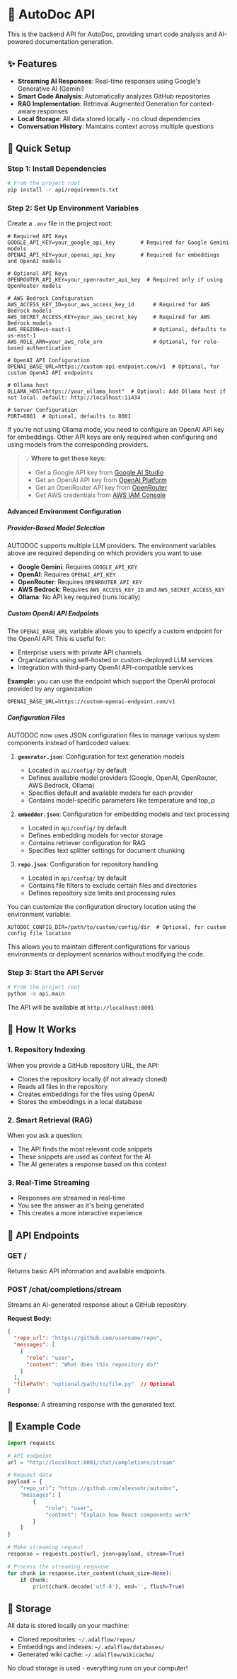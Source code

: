 # 🚀 AutoDoc API

This is the backend API for AutoDoc, providing smart code analysis and AI-powered documentation generation.

## ✨ Features

- **Streaming AI Responses**: Real-time responses using Google's Generative AI (Gemini)
- **Smart Code Analysis**: Automatically analyzes GitHub repositories
- **RAG Implementation**: Retrieval Augmented Generation for context-aware responses
- **Local Storage**: All data stored locally - no cloud dependencies
- **Conversation History**: Maintains context across multiple questions

## 🔧 Quick Setup

### Step 1: Install Dependencies

```bash
# From the project root
pip install -r api/requirements.txt
```

### Step 2: Set Up Environment Variables

Create a `.env` file in the project root:

```
# Required API Keys
GOOGLE_API_KEY=your_google_api_key        # Required for Google Gemini models
OPENAI_API_KEY=your_openai_api_key        # Required for embeddings and OpenAI models

# Optional API Keys
OPENROUTER_API_KEY=your_openrouter_api_key  # Required only if using OpenRouter models

# AWS Bedrock Configuration
AWS_ACCESS_KEY_ID=your_aws_access_key_id      # Required for AWS Bedrock models
AWS_SECRET_ACCESS_KEY=your_aws_secret_key     # Required for AWS Bedrock models
AWS_REGION=us-east-1                          # Optional, defaults to us-east-1
AWS_ROLE_ARN=your_aws_role_arn                # Optional, for role-based authentication

# OpenAI API Configuration
OPENAI_BASE_URL=https://custom-api-endpoint.com/v1  # Optional, for custom OpenAI API endpoints

# Ollama host
OLLAMA_HOST=https://your_ollama_host"  # Optional: Add Ollama host if not local. default: http://localhost:11434

# Server Configuration
PORT=8001  # Optional, defaults to 8001
```

If you're not using Ollama mode, you need to configure an OpenAI API key for embeddings. Other API keys are only required when configuring and using models from the corresponding providers.

> 💡 **Where to get these keys:**
> - Get a Google API key from [Google AI Studio](https://makersuite.google.com/app/apikey)
> - Get an OpenAI API key from [OpenAI Platform](https://platform.openai.com/api-keys)
> - Get an OpenRouter API key from [OpenRouter](https://openrouter.ai/keys)
> - Get AWS credentials from [AWS IAM Console](https://console.aws.amazon.com/iam/)

#### Advanced Environment Configuration

##### Provider-Based Model Selection
AUTODOC supports multiple LLM providers. The environment variables above are required depending on which providers you want to use:

- **Google Gemini**: Requires `GOOGLE_API_KEY`
- **OpenAI**: Requires `OPENAI_API_KEY`
- **OpenRouter**: Requires `OPENROUTER_API_KEY`
- **AWS Bedrock**: Requires `AWS_ACCESS_KEY_ID` and `AWS_SECRET_ACCESS_KEY`
- **Ollama**: No API key required (runs locally)

##### Custom OpenAI API Endpoints
The `OPENAI_BASE_URL` variable allows you to specify a custom endpoint for the OpenAI API. This is useful for:

- Enterprise users with private API channels
- Organizations using self-hosted or custom-deployed LLM services
- Integration with third-party OpenAI API-compatible services

**Example:** you can use the endpoint which support the OpenAI protocol provided by any organization
```
OPENAI_BASE_URL=https://custom-openai-endpoint.com/v1
```

##### Configuration Files
AUTODOC now uses JSON configuration files to manage various system components instead of hardcoded values:

1. **`generator.json`**: Configuration for text generation models
   - Located in `api/config/` by default
   - Defines available model providers (Google, OpenAI, OpenRouter, AWS Bedrock, Ollama)
   - Specifies default and available models for each provider
   - Contains model-specific parameters like temperature and top_p

2. **`embedder.json`**: Configuration for embedding models and text processing
   - Located in `api/config/` by default
   - Defines embedding models for vector storage
   - Contains retriever configuration for RAG
   - Specifies text splitter settings for document chunking

3. **`repo.json`**: Configuration for repository handling
   - Located in `api/config/` by default
   - Contains file filters to exclude certain files and directories
   - Defines repository size limits and processing rules

You can customize the configuration directory location using the environment variable:

```
AUTODOC_CONFIG_DIR=/path/to/custom/config/dir  # Optional, for custom config file location
```

This allows you to maintain different configurations for various environments or deployment scenarios without modifying the code.

### Step 3: Start the API Server

```bash
# From the project root
python -m api.main
```

The API will be available at `http://localhost:8001`

## 🧠 How It Works

### 1. Repository Indexing
When you provide a GitHub repository URL, the API:
- Clones the repository locally (if not already cloned)
- Reads all files in the repository
- Creates embeddings for the files using OpenAI
- Stores the embeddings in a local database

### 2. Smart Retrieval (RAG)
When you ask a question:
- The API finds the most relevant code snippets
- These snippets are used as context for the AI
- The AI generates a response based on this context

### 3. Real-Time Streaming
- Responses are streamed in real-time
- You see the answer as it's being generated
- This creates a more interactive experience

## 📡 API Endpoints

### GET /
Returns basic API information and available endpoints.

### POST /chat/completions/stream
Streams an AI-generated response about a GitHub repository.

**Request Body:**

```json
{
  "repo_url": "https://github.com/username/repo",
  "messages": [
    {
      "role": "user",
      "content": "What does this repository do?"
    }
  ],
  "filePath": "optional/path/to/file.py"  // Optional
}
```

**Response:**
A streaming response with the generated text.

## 📝 Example Code

```python
import requests

# API endpoint
url = "http://localhost:8001/chat/completions/stream"

# Request data
payload = {
    "repo_url": "https://github.com/alexsohr/autodoc",
    "messages": [
        {
            "role": "user",
            "content": "Explain how React components work"
        }
    ]
}

# Make streaming request
response = requests.post(url, json=payload, stream=True)

# Process the streaming response
for chunk in response.iter_content(chunk_size=None):
    if chunk:
        print(chunk.decode('utf-8'), end='', flush=True)
```

## 💾 Storage

All data is stored locally on your machine:
- Cloned repositories: `~/.adalflow/repos/`
- Embeddings and indexes: `~/.adalflow/databases/`
- Generated wiki cache: `~/.adalflow/wikicache/`

No cloud storage is used - everything runs on your computer!

